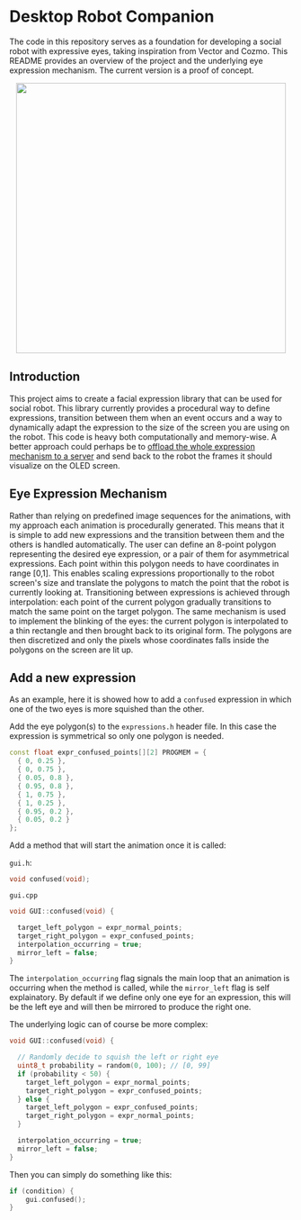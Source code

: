 # Desktop Robot Companion

The code in this repository serves as a foundation for developing a social robot with expressive eyes, taking inspiration from Vector and Cozmo. This README provides an overview of the project and the underlying eye expression mechanism. The current version is a proof of concept.

<p align="center">
  <img width="480" height="480" src="./media/animation.gif">
</p>

## Introduction

This project aims to create a facial expression library that can be used for social robot. This library currently provides a procedural way to define expressions, transition between them when an event occurs and a way to dynamically adapt the expression to the size of the screen you are using on the robot. 
This code is heavy both computationally and memory-wise. A better approach could perhaps be to [offload the whole expression mechanism to a server](https://github.com/ggldnl/Desktop-Companion-Robot) and send back to the robot the frames it should visualize on the OLED screen.

## Eye Expression Mechanism

Rather than relying on predefined image sequences for the animations, with my approach each animation is procedurally generated. This means that it is simple to add new expressions and the transition between them and the others is handled automatically. The user can define an 8-point polygon representing the desired eye expression, or a pair of them for asymmetrical expressions. Each point within this polygon needs to have coordinates in range [0,1]. This enables scaling expressions proportionally to the robot screen's size and translate the polygons to match the point that the robot is currently looking at. Transitioning between expressions is achieved through interpolation: each point of the current polygon gradually transitions to match the same point on the target polygon. The same mechanism is used to implement the blinking of the eyes: the current polygon is interpolated to a thin rectangle and then brought back to its original form. The polygons are then discretized and only the pixels whose coordinates falls inside the polygons on the screen are lit up.

## Add a new expression

As an example, here it is showed how to add a `confused` expression in which one of the two eyes is more squished than the other.

Add the eye polygon(s) to the `expressions.h` header file. In this case the expression is symmetrical so only one polygon is needed.

```cpp
const float expr_confused_points[][2] PROGMEM = {
  { 0, 0.25 },
  { 0, 0.75 },
  { 0.05, 0.8 },
  { 0.95, 0.8 },
  { 1, 0.75 },
  { 1, 0.25 },
  { 0.95, 0.2 },
  { 0.05, 0.2 }
};
```

Add a method that will start the animation once it is called:

`gui.h`:
```cpp
void confused(void);
```

`gui.cpp`
```cpp
void GUI::confused(void) {

  target_left_polygon = expr_normal_points;
  target_right_polygon = expr_confused_points;
  interpolation_occurring = true;
  mirror_left = false;
}
```

The `interpolation_occurring` flag signals the main loop that an animation is occurring when the method is called, while the `mirror_left` flag is self explainatory. By default if we define only one eye for an expression, this will be the left eye and will then be mirrored to produce the right one.

The underlying logic can of course be more complex:
```cpp
void GUI::confused(void) {

  // Randomly decide to squish the left or right eye
  uint8_t probability = random(0, 100); // [0, 99]
  if (probability < 50) {
    target_left_polygon = expr_normal_points;
    target_right_polygon = expr_confused_points;
  } else {
    target_left_polygon = expr_confused_points;
    target_right_polygon = expr_normal_points;
  }

  interpolation_occurring = true;
  mirror_left = false;
}
```

Then you can simply do something like this:

```cpp
if (condition) {
    gui.confused();
}
```
